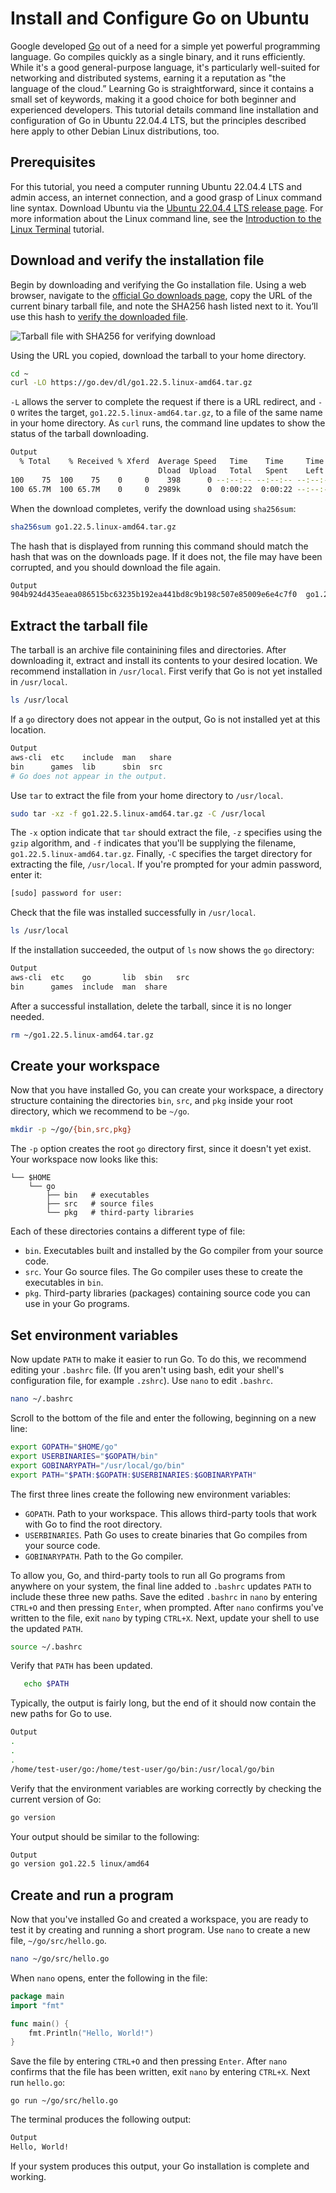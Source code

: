 # Install and Configure Go on Ubuntu

Google developed [Go](https://golang.org/) out of a need for a simple yet powerful programming language. Go compiles quickly as a single binary, and it runs efficiently. While it's a good general-purpose language, it's particularly well-suited for networking and distributed systems, earning it a reputation as "the language of the cloud.” Learning Go is straightforward, since it contains a small set of keywords, making it a good choice for both beginner and experienced developers. This tutorial details command line installation and configuration of Go in Ubuntu 22.04.4 LTS, but the principles described here apply to other Debian Linux distributions, too.

## Prerequisites

For this tutorial, you need a computer running Ubuntu 22.04.4 LTS and admin access, an internet connection, and a good grasp of Linux command line syntax.  Download Ubuntu via the [Ubuntu 22.04.4 LTS release page](http://releases.ubuntu.com/jammy). For more information about the Linux command line, see the [Introduction to the Linux Terminal](https://www.digitalocean.com/community/tutorials/an-introduction-to-the-linux-terminal) tutorial. 

## Download and verify the installation file

Begin by downloading and verifying the Go installation file. Using a web browser, navigate to the [official Go downloads page](https://golang.org/dl/), copy the URL of the current binary tarball file, and note the SHA256 hash listed next to it. You’ll use this hash to [verify the downloaded file](https://www.digitalocean.com/community/tutorials/how-to-verify-downloaded-files).

![Tarball file with SHA256 for verifying download](./assets/images/sha256-optimized.png "Tarball download")

Using the URL you copied, download the tarball to your home directory. 

```bash
cd ~
curl -LO https://go.dev/dl/go1.22.5.linux-amd64.tar.gz 
```

`-L` allows the server to complete the request if there is a URL redirect,  and `-O` writes the target, `go1.22.5.linux-amd64.tar.gz`, to a file of the same name in your home directory. As `curl` runs, the command line updates to show the status of the tarball downloading. 

```bash
Output
  % Total    % Received % Xferd  Average Speed   Time    Time     Time  Current
                                 Dload  Upload   Total   Spent    Left  Speed
100    75  100    75    0     0    398      0 --:--:-- --:--:-- --:--:--   401
100 65.7M  100 65.7M    0     0  2989k      0  0:00:22  0:00:22 --:--:-- 3281k
```

When the download completes, verify the download using `sha256sum`:

```bash
sha256sum go1.22.5.linux-amd64.tar.gz
```
The hash that is displayed from running this command should match the hash that was on the downloads page. If it does not, the file may have been corrupted, and you should download the file again.

```bash
Output
904b924d435eaea086515bc63235b192ea441bd8c9b198c507e85009e6e4c7f0  go1.22.5.linux-amd64.tar.gz
```

## Extract the tarball file

The tarball is an archive file containining files and directories. After downloading it, extract and install its contents to your desired location. We recommend installation in `/usr/local`. First verify that Go is not yet  installed in `/usr/local`.

```bash
ls /usr/local
```

If a `go` directory does not appear in the output, Go is not installed yet at this location. 

```bash
Output
aws-cli  etc    include  man   share
bin      games  lib      sbin  src
# Go does not appear in the output.
```

Use `tar` to extract the file from your home directory to `/usr/local`. 

```bash
sudo tar -xz -f go1.22.5.linux-amd64.tar.gz -C /usr/local  
```

The `-x` option indicate that `tar` should extract the file, `-z` specifies  using the `gzip` algorithm, and `-f` indicates that you'll be supplying the filename, `go1.22.5.linux-amd64.tar.gz`. Finally, `-C` specifies the target directory for extracting the file, `/usr/local`. If you're prompted for your admin password, enter it:

```bash
[sudo] password for user: 
```

Check that the file was installed successfully in `/usr/local`.

```bash
ls /usr/local
```

If the installation succeeded, the output of `ls` now shows the `go` directory:

```bash
Output
aws-cli  etc    go       lib  sbin   src
bin      games  include  man  share
```

After a successful installation, delete the tarball, since it is no longer needed. 

```bash
rm ~/go1.22.5.linux-amd64.tar.gz 
```

## Create your workspace

Now that you have installed Go, you can create your workspace, a directory structure containing the directories `bin`, `src`, and `pkg` inside your root directory, which we recommend to be `~/go`.

```bash
mkdir -p ~/go/{bin,src,pkg}
```

The `-p` option creates the root `go` directory first, since it doesn't yet exist. Your workspace now looks like this:

```
└── $HOME       
    └── go
        ├── bin   # executables
        ├── src   # source files
        └── pkg   # third-party libraries
```

Each of these directories contains a different type of file:

- `bin`. Executables built and installed by the Go compiler from your source code. 
- `src`. Your Go source files. The Go compiler uses these to create the executables in `bin`. 
- `pkg`. Third-party libraries (packages) containing source code you can use in your Go programs.

## Set environment variables

Now update `PATH` to make it easier to run Go. To do this, we recommend  editing your `.bashrc` file. (If you aren't using bash, edit your shell's configuration file, for example `.zshrc`). Use `nano` to edit `.bashrc`.

```bash
nano ~/.bashrc
```

Scroll to the bottom of the file and enter the following, beginning on a new line:

```bash
export GOPATH="$HOME/go"
export USERBINARIES="$GOPATH/bin"
export GOBINARYPATH="/usr/local/go/bin"
export PATH="$PATH:$GOPATH:$USERBINARIES:$GOBINARYPATH"
``` 

The first three lines create the following new environment variables:

- `GOPATH`. Path to your workspace. This allows third-party tools that work with Go to find the root directory. 
- `USERBINARIES`. Path Go uses to create binaries that Go compiles from your source code. 
- `GOBINARYPATH`. Path to the Go compiler. 

To allow you, Go, and third-party tools to run all Go programs from anywhere on your system, the final line added to `.bashrc` updates `PATH` to include these three new paths. Save the edited `.bashrc` in `nano` by entering `CTRL+O` and then pressing `Enter`, when prompted. After `nano` confirms you've written to the file, exit `nano` by typing `CTRL+X`. Next, update your shell to use the updated `PATH`.

```bash
source ~/.bashrc
```

Verify that `PATH` has been updated.

```bash
   echo $PATH
```

Typically, the output is fairly long, but the end of it should now contain the new paths for Go to use.

```bash
Output
. 
.
.   
/home/test-user/go:/home/test-user/go/bin:/usr/local/go/bin
 ```

Verify that the environment variables are working correctly by checking the current version of Go:

```bash
go version
```
    
Your output should be similar to the following: 

```bash
Output
go version go1.22.5 linux/amd64
```

## Create and run a program

Now that you've installed Go and created a workspace, you are ready to test it by creating and running a short program. Use `nano` to create a new file, `~/go/src/hello.go`.

```bash
nano ~/go/src/hello.go
```

When `nano` opens, enter the following in the file:

```go
package main
import "fmt"

func main() {
    fmt.Println("Hello, World!")
}   
```

Save the file by entering `CTRL+O` and then pressing `Enter`. After `nano` confirms that the file has been written, exit `nano` by entering `CTRL+X`. Next run `hello.go`:

```
go run ~/go/src/hello.go
 ```

The terminal produces the following output:

 ```bash
 Output
 Hello, World!
 ```

If your system produces this output, your Go installation is complete and working.
